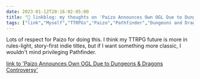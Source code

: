 ---date: 2023-01-12T20:16:02-05:00title: "🔗 linkblog: my thoughts on 'Paizo Announces Own OGL Due to Dungeons & Dragons Controversy'"tags: ["link","Myself","TTRPGs","Paizo","Pathfinder","Dungeons and Dragons","Open Gaming License","Wizards of the Coast"]---Lots of respect for Paizo for doing this. I think my TTRPG future is more in rules-light, story-first indie titles, but if I want something more classic, I wouldn't mind privileging Pathfinder.   [link to 'Paizo Announces Own OGL Due to Dungeons & Dragons Controversy'](https://gizmodo.com/paizo-wizards-of-the-coast-dnd-open-rpg-ogl-1-1-1849982443)